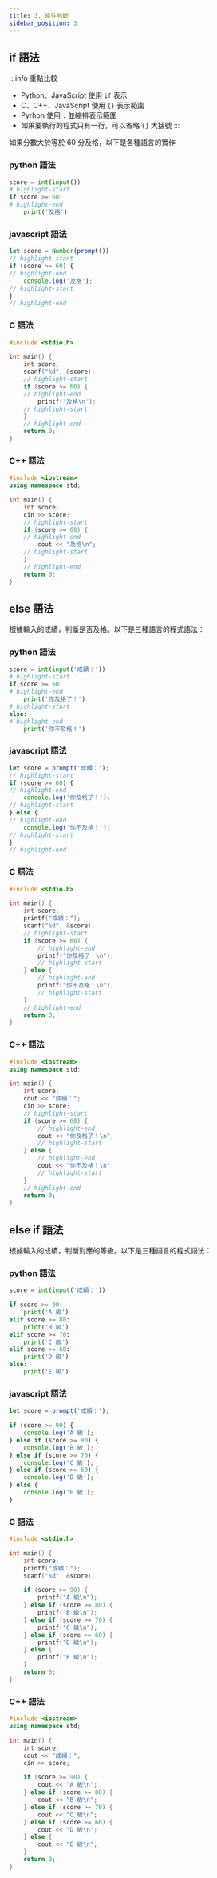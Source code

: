 ```yaml
---
title: 3. 條件判斷
sidebar_position: 3
---
```


## if 語法

:::info 重點比較
- Python、JavaScript 使用 `if` 表示
- C、C++、JavaScript 使用 `{}` 表示範圍
- Pyrhon 使用 `:` 並縮排表示範圍
- 如果要執行的程式只有一行，可以省略 `{}` 大括號
:::

如果分數大於等於 60 分及格，以下是各種語言的實作

### python 語法

```python
score = int(input())
# highlight-start
if score >= 60:
# highlight-end
    print('及格')
```

### javascript 語法

```javascript
let score = Number(prompt())
// highlight-start
if (score >= 60) {
// highlight-end
    console.log('及格');
// highlight-start
}
// highlight-end
```

### C 語法

```cpp
#include <stdio.h>

int main() {
    int score;
    scanf("%d", &score);
    // highlight-start
    if (score >= 60) {
    // highlight-end
        printf("及格\n");
    // highlight-start
    }
    // highlight-end
    return 0;
}
```

### C++ 語法

```cpp
#include <iostream>
using namespace std;

int main() {
    int score;
    cin >> score;
    // highlight-start
    if (score >= 60) {
    // highlight-end
        cout << "及格\n";
    // highlight-start
    }
    // highlight-end
    return 0;
}
```

## else 語法

根據輸入的成績，判斷是否及格。以下是三種語言的程式語法：

### python 語法

```python
score = int(input('成績：'))
# highlight-start
if score >= 60:
# highlight-end
    print('你及格了！')
# highlight-start
else:
# highlight-end
    print('你不及格！')
```

### javascript 語法

```javascript
let score = prompt('成績：');
// highlight-start
if (score >= 60) {
// highlight-end
    console.log('你及格了！');
// highlight-start
} else {
// highlight-end
    console.log('你不及格！');
// highlight-start
}
// highlight-end
```

### C 語法

```c
#include <stdio.h>

int main() {
    int score;
    printf("成績：");
    scanf("%d", &score);
    // highlight-start
    if (score >= 60) {
        // highlight-end
        printf("你及格了！\n");
        // highlight-start
    } else {
        // highlight-end
        printf("你不及格！\n");
        // highlight-start
    }
    // highlight-end
    return 0;
}
```

### C++ 語法

```cpp
#include <iostream>
using namespace std;

int main() {
    int score;
    cout << "成績：";
    cin >> score;
    // highlight-start
    if (score >= 60) {
        // highlight-end
        cout << "你及格了！\n";
        // highlight-start
    } else {
        // highlight-end
        cout << "你不及格！\n";
        // highlight-start
    }
    // highlight-end
    return 0;
}
```

## else if 語法

根據輸入的成績，判斷對應的等級。以下是三種語言的程式語法：

### python 語法

```python
score = int(input('成績：'))

if score >= 90:
    print('A 級')
elif score >= 80:
    print('B 級')
elif score >= 70:
    print('C 級')
elif score >= 60:
    print('D 級')
else:
    print('E 級')
```

### javascript 語法

```javascript
let score = prompt('成績：');

if (score >= 90) {
    console.log('A 級');
} else if (score >= 80) {
    console.log('B 級');
} else if (score >= 70) {
    console.log('C 級');
} else if (score >= 60) {
    console.log('D 級');
} else {
    console.log('E 級');
}
```

### C 語法

```c
#include <stdio.h>

int main() {
    int score;
    printf("成績：");
    scanf("%d", &score);

    if (score >= 90) {
        printf("A 級\n");
    } else if (score >= 80) {
        printf("B 級\n");
    } else if (score >= 70) {
        printf("C 級\n");
    } else if (score >= 60) {
        printf("D 級\n");
    } else {
        printf("E 級\n");
    }
    return 0;
}
```

### C++ 語法

```cpp
#include <iostream>
using namespace std;

int main() {
    int score;
    cout << "成績：";
    cin >> score;

    if (score >= 90) {
        cout << "A 級\n";
    } else if (score >= 80) {
        cout << "B 級\n";
    } else if (score >= 70) {
        cout << "C 級\n";
    } else if (score >= 60) {
        cout << "D 級\n";
    } else {
        cout << "E 級\n";
    }
    return 0;
}
```